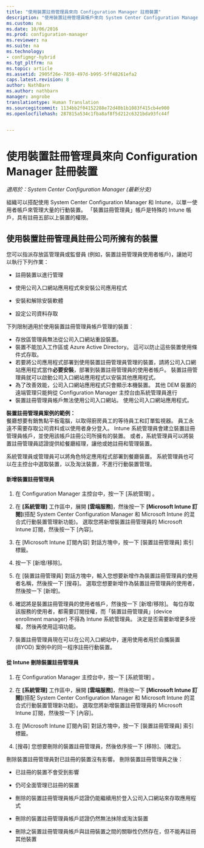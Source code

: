 ```yaml
---
title: "使用裝置註冊管理員來向 Configuration Manager 註冊裝置"
description: "使用裝置註冊管理員帳戶來向 System Center Configuration Manager 註冊公司擁有的裝置。"
ms.custom: na
ms.date: 10/06/2016
ms.prod: configuration-manager
ms.reviewer: na
ms.suite: na
ms.technology:
- configmgr-hybrid
ms.tgt_pltfrm: na
ms.topic: article
ms.assetid: 2905f26e-7859-497d-b995-5ff48261efa2
caps.latest.revision: 8
author: NathBarn
ms.author: nathbarn
manager: angrobe
translationtype: Human Translation
ms.sourcegitcommit: 1134bb2f04152288e72d40b1b1083f415cb4e900
ms.openlocfilehash: 287815a534c1fba8af8f5d212c6321bda93fc44f


---
```

# <a name="enroll-devices-with-device-enrollment-manager-with-configuration-manager"></a>使用裝置註冊管理員來向 Configuration Manager 註冊裝置

*適用於：System Center Configuration Manager (最新分支)*

組織可以搭配使用 System Center Configuration Manager 和 Intune，以單一使用者帳戶來管理大量的行動裝置。 「裝置註冊管理員」帳戶是特殊的 Intune 帳戶，具有註冊五部以上裝置的權限。  

## <a name="enroll-corporate-owned-devices-with-the-device-enrollment-manager"></a>使用裝置註冊管理員註冊公司所擁有的裝置  
 您可以指派存放區管理員或監督員 (例如，裝置註冊管理員使用者帳戶)，讓她可以執行下列作業：  

-   註冊裝置以進行管理  

-   使用公司入口網站應用程式來安裝公司應用程式  

-   安裝和解除安裝軟體  

-   設定公司資料存取  


下列限制適用於使用裝置註冊管理員帳戶管理的裝置︰

- 存放區管理員無法從公司入口網站重設裝置。  
-  裝置不能加入工作區或 Azure Active Directory。 這可以防止這些裝置使用條件式存取。
-  若要將公司應用程式部署到使用裝置註冊管理員管理的裝置，請將公司入口網站應用程式當作**必要安裝**，部署到裝置註冊管理員的使用者帳戶。 裝置註冊管理員就可以啟動公司入口網站應用程式以安裝其他應用程式。
- 為了改善效能，公司入口網站應用程式只會顯示本機裝置。 其他 DEM 裝置的遠端管理只能夠從 Configuration Manager 主控台由系統管理員進行
- 裝置註冊管理員帳戶無法使用公司入口網站。 使用公司入口網站應用程式。

 **裝置註冊管理員案例的範例：**   
餐廳想要有銷售點平板電腦，以取得廚房員工的等待員工和訂單監視器。 員工永遠不需要存取公司資料或以使用者身分登入。 Intune 系統管理員會建立裝置註冊管理員帳戶，並使用該帳戶註冊公司所擁有的裝置。 或者，系統管理員可以將裝置註冊管理員認證提供給餐廳經理，讓他或她註冊和管理裝置。  

 系統管理員或管理員可以將角色特定應用程式部署到餐廳裝置。 系統管理員也可以在主控台中選取裝置，以及淘汰裝置，不進行行動裝置管理。  

#### <a name="add-a-device-enrollment-manager"></a>新增裝置註冊管理員  

1.  在 Configuration Manager 主控台中，按一下 [系統管理] 。  

2.  在 **[系統管理]** 工作區中，展開 **[雲端服務]**，然後按一下 **[Microsoft Intune 訂閱]**(搭配 System Center Configuration Manager 和 Microsoft Intune 的混合式行動裝置管理新功能)。 選取您將新增裝置註冊管理員的 Microsoft Intune 訂閱，然後按一下 [內容]。  

3.  在 [Microsoft Intune 訂閱內容] 對話方塊中，按一下 [裝置註冊管理員] 索引標籤。  

4.  按一下 [新增/移除]。  

5.  在 [裝置註冊管理員] 對話方塊中，輸入您想要新增作為裝置註冊管理員的使用者名稱，然後按一下 [搜尋]。 選取您想要新增作為裝置註冊管理員的使用者，然後按一下 [新增]。  

6.  確認將是裝置註冊管理員的使用者帳戶，然後按一下 [新增/移除]。  每位存取該服務的使用者，都需要訂閱授權，而「裝置註冊管理員」(device enrollment manager) 不得為 Intune 系統管理員。 決定是否需要新增更多授權，然後再使用這項功能。  

7.  裝置註冊管理員現在可以在公司入口網站中，運用使用者用於自攜裝置 (BYOD) 案例中的同一程序註冊行動裝置。  

#### <a name="delete-a-device-enrollment-manager-from-intune"></a>從 Intune 刪除裝置註冊管理員  

1.  在 Configuration Manager 主控台中，按一下 [系統管理] 。  

2.  在 **[系統管理]** 工作區中，展開 **[雲端服務]**，然後按一下 **[Microsoft Intune 訂閱]**(搭配 System Center Configuration Manager 和 Microsoft Intune 的混合式行動裝置管理新功能)。 選取您將新增裝置註冊管理員的 Microsoft Intune 訂閱，然後按一下 [內容]。  

3.  在 [Microsoft Intune 訂閱內容] 對話方塊中，按一下 [裝置註冊管理員] 索引標籤。  

4.  [搜尋] 您想要刪除的裝置註冊管理員，然後依序按一下 [移除]、[確定]。  

 刪除裝置註冊管理員對已註冊的裝置沒有影響。 刪除裝置註冊管理員之後：  

-   已註冊的裝置不會受到影響  

-   仍可全面管理已註冊的裝置  

-   刪除的裝置註冊管理員帳戶認證仍能繼續用於登入公司入口網站來存取應用程式  

-   刪除的裝置註冊管理員帳戶認證仍然無法抹除或淘汰裝置  

-   刪除之裝置註冊管理員帳戶與註冊裝置之間的關聯性仍然存在，但不能再註冊其他裝置



<!--HONumber=Nov16_HO1-->


